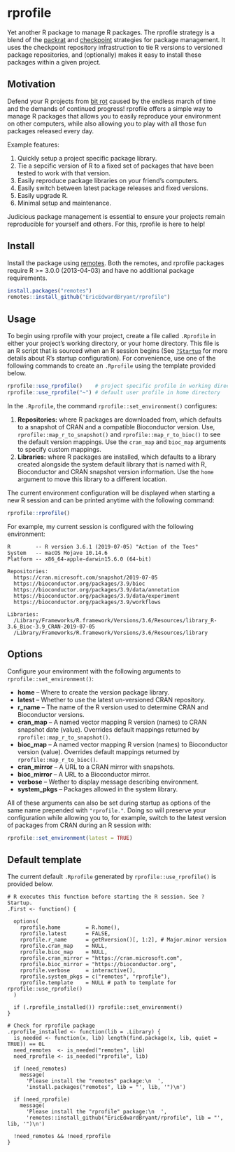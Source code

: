 rprofile
========

Yet another R package to manage R packages. The rprofile strategy is a
blend of the [packrat](https://rstudio.github.io/packrat) and
[checkpoint](https://github.com/RevolutionAnalytics/checkpoint)
strategies for package management. It uses the checkpoint repository
infrastruction to tie R versions to versioned package repositories, and
(optionally) makes it easy to install these packages within a given
project.

Motivation
----------

Defend your R projects from [bit
rot](https://en.wikipedia.org/wiki/Software_rot) caused by the endless
march of time and the demands of continued progress! rprofile offers a
simple way to manage R packages that allows you to easily reproduce your
environment on other computers, while also allowing you to play with all
those fun packages released every day.

Example features:

1.  Quickly setup a project specific package library.
2.  Tie a sepcific version of R to a fixed set of packages that have
    been tested to work with that version.
3.  Easily reproduce package libraries on your friend’s computers.
4.  Easily switch between latest package releases and fixed versions.
5.  Easily upgrade R.
6.  Minimal setup and maintenance.

Judicious package management is essential to ensure your projects remain
reproducible for yourself and others. For this, rprofile is here to
help!

Install
-------

Install the package using [remotes](https://github.com/r-lib/remotes).
Both the remotes, and rprofile packages require R &gt;= 3.0.0
(2013-04-03) and have no additional package requirements.

``` r
install.packages("remotes")
remotes::install_github("EricEdwardBryant/rprofile")
```

Usage
-----

To begin using rprofile with your project, create a file called
`.Rprofile` in either your project’s working directory, or your home
directory. This file is an R script that is sourced when an R session
begins (See
[`?Startup`](https://stat.ethz.ch/R-manual/R-patched/library/base/html/Startup.html)
for more details about R’s startup configuration). For convenience, use
one of the following commands to create an `.Rprofile` using the
template provided below.

``` r
rprofile::use_rprofile()    # project specific profile in working directory
rprofile::use_rprofile("~") # default user profile in home directory
```

In the `.Rprofile`, the command `rprofile::set_environment()`
configures:

1.  **Repositories:** where R packages are downloaded from, which
    defaults to a snapshot of CRAN and a compatible Bioconductor
    version. Use, `rprofile::map_r_to_snapshot()` and
    `rprofile::map_r_to_bioc()` to see the default version mappings. Use
    the `cran_map` and `bioc_map` arguments to specify custom mappings.
2.  **Libraries:** where R packages are installed, which defaults to a
    library created alongside the system default library that is named
    with R, Bioconductor and CRAN snapshot version information. Use the
    `home` argument to move this library to a different location.

The current environment configuration will be displayed when starting a
new R session and can be printed anytime with the following command:

``` r
rprofile::rprofile()
```

For example, my current session is configured with the following
environment:

    R        -- R version 3.6.1 (2019-07-05) "Action of the Toes"
    System   -- macOS Mojave 10.14.6
    Platform -- x86_64-apple-darwin15.6.0 (64-bit)

    Repositories:
      https://cran.microsoft.com/snapshot/2019-07-05
      https://bioconductor.org/packages/3.9/bioc
      https://bioconductor.org/packages/3.9/data/annotation
      https://bioconductor.org/packages/3.9/data/experiment
      https://bioconductor.org/packages/3.9/workflows

    Libraries:
      /Library/Frameworks/R.framework/Versions/3.6/Resources/library_R-3.6_Bioc-3.9_CRAN-2019-07-05
      /Library/Frameworks/R.framework/Versions/3.6/Resources/library

Options
-------

Configure your environment with the following arguments to
`rprofile::set_environment()`:

-   **home** – Where to create the version package library.
-   **latest** – Whether to use the latest un-versioned CRAN repository.
-   **r\_name** – The name of the R version used to determine CRAN and
    Bioconductor versions.
-   **cran\_map** – A named vector mapping R version (names) to CRAN
    snapshot date (value). Overrides default mappings returned by
    `rprofile::map_r_to_snapshot()`.
-   **bioc\_map** – A named vector mapping R version (names) to
    Bioconductor version (value). Overrides default mappings returned by
    `rprofile::map_r_to_bioc()`.
-   **cran\_mirror** – A URL to a CRAN mirror with snapshots.
-   **bioc\_mirror** – A URL to a Bioconductor mirror.
-   **verbose** – Wether to display message describing environment.
-   **system\_pkgs** – Packages allowed in the system library.

All of these arguments can also be set during startup as options of the
same name prepended with `"rprofile."`. Doing so will preserve your
configuration while allowing you to, for example, switch to the latest
version of packages from CRAN during an R session with:

``` r
rprofile::set_environment(latest = TRUE)
```

Default template
----------------

The current default `.Rprofile` generated by `rprofile::use_rprofile()`
is provided below.

    # R executes this function before starting the R session. See ?Startup.
    .First <- function() {

      options(
        rprofile.home        = R.home(),
        rprofile.latest      = FALSE,
        rprofile.r_name      = getRversion()[, 1:2], # Major.minor version
        rprofile.cran_map    = NULL,
        rprofile.bioc_map    = NULL,
        rprofile.cran_mirror = "https://cran.microsoft.com",
        rprofile.bioc_mirror = "https://bioconductor.org",
        rprofile.verbose     = interactive(),
        rprofile.system_pkgs = c("remotes", "rprofile"),
        rprofile.template    = NULL # path to template for rprofile::use_rprofile()
      )

      if (.rprofile_installed()) rprofile::set_environment()
    }

    # Check for rprofile package
    .rprofile_installed <- function(lib = .Library) {
      is_needed <- function(x, lib) length(find.package(x, lib, quiet = TRUE)) == 0L
      need_remotes  <- is_needed("remotes", lib)
      need_rprofile <- is_needed("rprofile", lib)

      if (need_remotes)
        message(
          'Please install the "remotes" package:\n  ',
          'install.packages("remotes", lib = "', lib, '")\n')

      if (need_rprofile)
        message(
          'Please install the "rprofile" package:\n  ',
          'remotes::install_github("EricEdwardBryant/rprofile", lib = "', lib, '")\n')

      !need_remotes && !need_rprofile
    }
